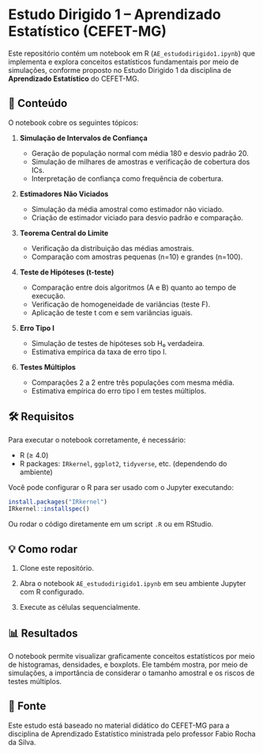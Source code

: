 # Estudo Dirigido 1 – Aprendizado Estatístico (CEFET-MG)

Este repositório contém um notebook em R (`AE_estudodirigido1.ipynb`) que implementa e explora conceitos estatísticos fundamentais por meio de simulações, conforme proposto no Estudo Dirigido 1 da disciplina de **Aprendizado Estatístico** do CEFET-MG.

## 📘 Conteúdo

O notebook cobre os seguintes tópicos:

1. **Simulação de Intervalos de Confiança**

   * Geração de população normal com média 180 e desvio padrão 20.
   * Simulação de milhares de amostras e verificação de cobertura dos ICs.
   * Interpretação de confiança como frequência de cobertura.

2. **Estimadores Não Viciados**

   * Simulação da média amostral como estimador não viciado.
   * Criação de estimador viciado para desvio padrão e comparação.

3. **Teorema Central do Limite**

   * Verificação da distribuição das médias amostrais.
   * Comparação com amostras pequenas (n=10) e grandes (n=100).

4. **Teste de Hipóteses (t-teste)**

   * Comparação entre dois algoritmos (A e B) quanto ao tempo de execução.
   * Verificação de homogeneidade de variâncias (teste F).
   * Aplicação de teste t com e sem variâncias iguais.

5. **Erro Tipo I**

   * Simulação de testes de hipóteses sob H₀ verdadeira.
   * Estimativa empírica da taxa de erro tipo I.

6. **Testes Múltiplos**

   * Comparações 2 a 2 entre três populações com mesma média.
   * Estimativa empírica do erro tipo I em testes múltiplos.

## 🛠️ Requisitos

Para executar o notebook corretamente, é necessário:

* R (≥ 4.0)
* R packages: `IRkernel`, `ggplot2`, `tidyverse`, etc. (dependendo do ambiente)

Você pode configurar o R para ser usado com o Jupyter executando:

```r
install.packages("IRkernel")
IRkernel::installspec()
```

Ou rodar o código diretamente em um script `.R` ou em RStudio.

## 💡 Como rodar

1. Clone este repositório.

2. Abra o notebook `AE_estudodirigido1.ipynb` em seu ambiente Jupyter com R configurado.

3. Execute as células sequencialmente.

## 📊 Resultados

O notebook permite visualizar graficamente conceitos estatísticos por meio de histogramas, densidades, e boxplots. Ele também mostra, por meio de simulações, a importância de considerar o tamanho amostral e os riscos de testes múltiplos.

## 📎 Fonte

Este estudo está baseado no material didático do CEFET-MG para a disciplina de Aprendizado Estatístico ministrada pelo professor Fabio Rocha da Silva.